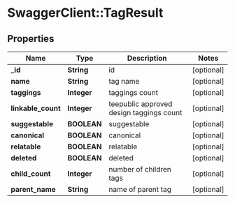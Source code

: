 # SwaggerClient::TagResult

## Properties
Name | Type | Description | Notes
------------ | ------------- | ------------- | -------------
**_id** | **String** | id | [optional] 
**name** | **String** | tag name | [optional] 
**taggings** | **Integer** | taggings count | [optional] 
**linkable_count** | **Integer** | teepublic approved design taggings count | [optional] 
**suggestable** | **BOOLEAN** | suggestable | [optional] 
**canonical** | **BOOLEAN** | canonical | [optional] 
**relatable** | **BOOLEAN** | relatable | [optional] 
**deleted** | **BOOLEAN** | deleted | [optional] 
**child_count** | **Integer** | number of children tags | [optional] 
**parent_name** | **String** | name of parent tag | [optional] 


